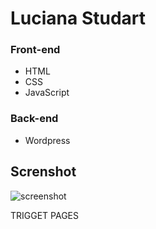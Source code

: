 # Luciana Studart

### Front-end 

* HTML
* CSS
* JavaScript

### Back-end

* Wordpress

## Screnshot

![screenshot](design/layout.png)

TRIGGET PAGES